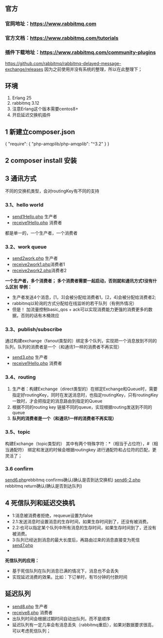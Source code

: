 ## 官方
### 官网地址：https://www.rabbitmq.com
### 官方文档：https://www.rabbitmq.com/tutorials
### 插件下载地址：https://www.rabbitmq.com/community-plugins
https://github.com/rabbitmq/rabbitmq-delayed-message-exchange/releases
因为之前使用并没有系统的整理，所以在此整理下；

## 环境
1. Erlang 25
2. rabbitmq 3.12
3. 注意Erlang这个版本需要centos8+
4. 开启延迟交换机插件

## 1 新建立composer.json

{
    "require": {
        "php-amqplib/php-amqplib": "^3.2"
    }
}

## 2 composer install 安装

## 3 通讯方式
不同的交换机类型，会对routingKey有不同的支持

### 3.1、hello world
* [send1Hello.php](send1Hello.php)  生产者
* [receive1Hello.php](receive1Hello.php) 消费者

都是单一的，一个生产者，一个消费者

### 3.2、work queue
* [send2work.php](send2work.php) 生产者
* [receive2work1.php](receive2work1.php)消费者1
* [receive2work2.php](receive2work2.php)消费者2

**一个生产者，多个消费者；
多个消费者需要一起启动，否则就和通讯方式1没有什么区别**
**举例：**
* 生产者发送4个消息，[1，3]会被分配给消费者1，[2，4]会被分配给消费者2;
* rabbitmq以轮询的方式分配给在线监听的若干队列（有例外情况）
* 但是！ 加流量控制basic_qos + ack可以实现消费能力更强的消费更多的数据，否则的话有木桶效应

### 3.3、publish/subscribe
通过构建exchange（fanout类型的）绑定多个队列，实现把一个消息放到不同的队列，队列的消费者是一个（和通讯1一样的消费者不再实现）
* [send3.php](send3.php) 生产者
* [receive1Hello.php](receive1Hello.php) 消费者

### 3.4、routing
1. 生产者：构建Exchange（direct类型的）在绑定Exchange和Queue时，需要指定好routingKey，同时在发送消息时，也指定routingKey，只有routingKey一致时，才会把指定的消息路由到指定的Queue
2. 根据不同的routing key 链接不同的queue，实现根据routing发送到不同的queue
3. **队列的消费者是一个（和通讯1一样的消费者不再实现）**

### 3.5、topic
构建Exchange（topic类型的）
其中有两个特殊字符：*（相当于占位符），#（相当通配符）
绑定和发送的时候会根据routingkey 进行通配符和占位符的匹配，更灵活了；

### 3.6 confirm
[send6.php](send6.php)rebbitmq confirms确认(确认是否到达交换机)
[send6-2.php](send6-2.php) rebbitmq return确认(确认是否到达队列)

## 4 死信队列和延迟交换机
* 1:消息被消费者拒绝，requeue设置为false
* 2.1:发送消息时设置消息的生存时间，如果生存时间到了，还没有被消费。
* 2.2:也可以指定某个队列中所有消息的生存时间，如果生存时间到了，还没有被消费。
* 3:队列已经达到消息的最大长度后，再路由过来的消息直接变为死信
[send7.php](send7.php) 
* 
**死信队列的应用：**
- 基于死信队列在队列消息已满的情况下，消息也不会丢失
- 实现延迟消费的效果。比如：下订单时，有15分钟的付款时间

## 延迟队列
* [send8.php](send8.php) 生产者
* [receive8.php](receive8.php) 消费者
* 出队列时间会根据过期时间自动出队列，而不是顺序
* 延迟队列有一定几率会有消息丢失（rabbitmq重启），如果对数据要求很高，可以考虑死信队列；
